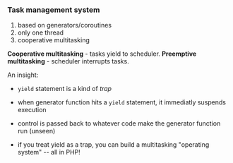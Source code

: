 ### Task management system

1) based on generators/coroutines
2) only one thread
3) cooperative multitasking

__Cooperative multitasking__ - tasks yield to scheduler.
__Preemptive multitasking__ - scheduler interrupts tasks.

An insight:

* `yield` statement is a kind of *trap*

* when generator function hits a `yield` statement, it immediatly suspends execution

* control is passed back to whatever code make the generator function run (unseen) 

* if you treat yield as a trap, you can build a multitasking "operating system" -- all in PHP!
